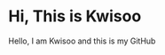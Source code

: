 # Hi, This is Kwisoo

<p class=testing style="text-color:green;">Hello, I am Kwisoo and this is my GitHub</p>
